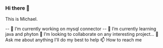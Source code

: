 ### Hi there 👋
This is Michael.

-- 🔭 I’m currently working on mysql connector
-- 🌱 I’m currently learning java and phyton
👯 I’m looking to collaborate on any interesting project...
💬 Ask me about anything I'll do my best to help
📫 How to reach me 

